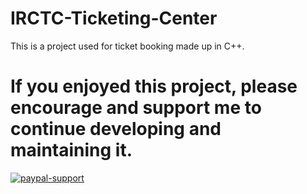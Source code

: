 # IRCTC-Ticketing-Center
This is a project used for ticket booking made up in C++.

# If you enjoyed this project, please encourage and support me to continue developing and maintaining it.
[![paypal-support](https://user-images.githubusercontent.com/32667635/71374712-b3a49b00-25e1-11ea-944e-ff5f4a0b6cfe.jpg)](https://paypal.me/shubhamgupta1204)
